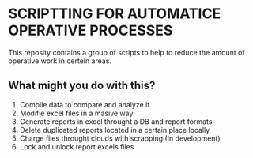 # SCRIPTTING FOR AUTOMATICE OPERATIVE PROCESSES

This reposity contains a group of scripts to help to reduce the amount of operative work in certein areas.

## What might you do with this?

1. Compile data to compare and analyze it
2. Modifie excel files in a masive way
3. Generate reports in excel throught a DB and report formats
4. Delete duplicated reports located in a certain place locally
5. Charge files throught clouds with scrapping (In development)
6. Lock and unlock report excels files